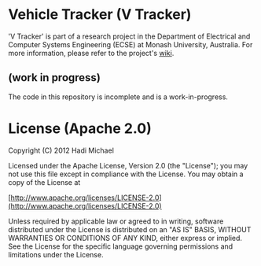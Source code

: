 Vehicle Tracker (V Tracker)
===============
'V Tracker' is part of a research project in the Department of Electrical and Computer Systems Engineering (ECSE) at Monash University, Australia. For more information, please refer to the project's [wiki](https://github.com/hadimichael/PT-Tracker/wiki "Wiki").

## (work in progress)

The code in this repository is incomplete and is a work-in-progress.

# License (Apache 2.0)

Copyright (C) 2012 Hadi Michael

Licensed under the Apache License, Version 2.0 (the "License"); you may not use this file except in compliance with the License. You may obtain a copy of the License at

 [http://www.apache.org/licenses/LICENSE-2.0](http://www.apache.org/licenses/LICENSE-2.0)

Unless required by applicable law or agreed to in writing, software distributed under the License is distributed on an "AS IS" BASIS, WITHOUT WARRANTIES OR CONDITIONS OF ANY KIND, either express or implied. See the License for the specific language governing permissions and limitations under the License.